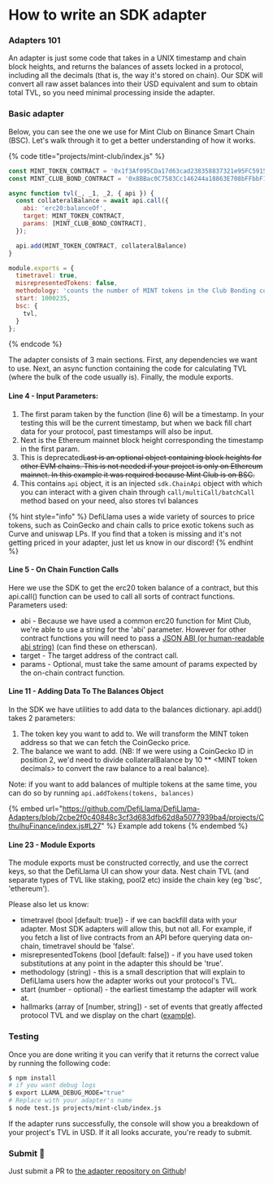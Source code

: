 # How to write an SDK adapter

### Adapters 101

An adapter is just some code that takes in a UNIX timestamp and chain block heights, and returns the balances of assets locked in a protocol, including all the decimals (that is, the way it's stored on chain). Our SDK will convert all raw asset balances into their USD equivalent and sum to obtain total TVL, so you need minimal processing inside the adapter.

### Basic adapter

Below, you can see the one we use for Mint Club on Binance Smart Chain (BSC). Let's walk through it to get a better understanding of how it works.

{% code title="projects/mint-club/index.js" %}
```javascript
const MINT_TOKEN_CONTRACT = '0x1f3Af095CDa17d63cad238358837321e95FC5915';
const MINT_CLUB_BOND_CONTRACT = '0x8BBac0C7583Cc146244a18863E708bFFbbF19975';

async function tvl(_, _1, _2, { api }) {
  const collateralBalance = await api.call({
    abi: 'erc20:balanceOf',
    target: MINT_TOKEN_CONTRACT,
    params: [MINT_CLUB_BOND_CONTRACT],
  });

  api.add(MINT_TOKEN_CONTRACT, collateralBalance)
}

module.exports = {
  timetravel: true,
  misrepresentedTokens: false,
  methodology: 'counts the number of MINT tokens in the Club Bonding contract.',
  start: 1000235,
  bsc: {
    tvl,
  }
}; 
```
{% endcode %}

The adapter consists of 3 main sections. First, any dependencies we want to use. Next, an async function containing the code for calculating TVL (where the bulk of the code usually is). Finally, the module exports.

#### Line 4 - Input Parameters:

1. The first param taken by the function (line 6) will be a timestamp. In your testing this will be the current timestamp, but when we back fill chart data for your protocol, past timestamps will also be input.
2. Next is the Ethereum mainnet block height corresponding the timestamp in the first param.
3. This is deprecated~~Last is an optional object containing block heights for other EVM chains. This is not needed if your project is only on Ethereum mainnet. In this example it was required because Mint Club is on BSC.~~
4. This contains `api` object, it is an injected `sdk.ChainApi` object with which you can interact with a given chain through `call/multiCall/batchCall` method based on your need, also stores tvl balances


{% hint style="info" %}
DefiLlama uses a wide variety of sources to price tokens, such as CoinGecko and chain calls to price exotic tokens such as Curve and uniswap LPs. If you find that a token is missing and it's not getting priced in your adapter, just let us know in our discord!
{% endhint %}

#### Line 5 - On Chain Function Calls

Here we use the SDK to get the erc20 token balance of a contract, but this api.call() function can be used to call all sorts of contract functions. Parameters used:

* abi - Because we have used a common erc20 function for Mint Club, we're able to use a string for the 'abi' parameter. However for other contract functions you will need to pass a [JSON ABI (or human-readable abi string)](https://www.quicknode.com/guides/solidity/what-is-an-abi) (can find these on etherscan).
* target - The target address of the contract call.
* params - Optional, must take the same amount of params expected by the on-chain contract function.

#### Line 11 - Adding Data To The Balances Object

In the SDK we have utilities to add data to the balances dictionary. api.add() takes 2 parameters:

1. The token key you want to add to. We will transform the MINT token address so that we can fetch the CoinGecko price.
2. The balance we want to add. (NB: If we were using a CoinGecko ID in position 2, we'd need to divide collateralBalance by 10 \*\* \<MINT token decimals> to convert the raw balance to a real balance).

Note: if you want to add balances of multiple tokens at the same time, you can do so by running `api.addTokens(tokens, balances)` 

{% embed url="https://github.com/DefiLlama/DefiLlama-Adapters/blob/2cbe2f0c40848c3cf3d683dfb62d8a5077939ba4/projects/CthulhuFinance/index.js#L27" %}
Example add tokens
{% endembed %}


#### Line 23 - Module Exports

The module exports must be constructed correctly, and use the correct keys, so that the DefiLlama UI can show your data. Nest chain TVL (and separate types of TVL like staking, pool2 etc) inside the chain key (eg 'bsc', 'ethereum').

Please also let us know:

* timetravel (bool [default: true]) - if we can backfill data with your adapter. Most SDK adapters will allow this, but not all. For example, if you fetch a list of live contracts from an API before querying data on-chain, timetravel should be 'false'.
* misrepresentedTokens (bool [default: false]) - if you have used token substitutions at any point in the adapter this should be 'true'.
* methodology (string) - this is a small description that will explain to DefiLlama users how the adapter works out your protocol's TVL.
* start (number - optional) - the earliest timestamp the adapter will work at.
* hallmarks (array of \[number, string]) - set of events that greatly affected protocol TVL and we display on the chart ([example](https://defillama.com/protocol/uniswap)).

### Testing

Once you are done writing it you can verify that it returns the correct value by running the following code:

```bash
$ npm install
# if you want debug logs
$ export LLAMA_DEBUG_MODE="true" 
# Replace with your adapter's name
$ node test.js projects/mint-club/index.js 
```

If the adapter runs successfully, the console will show you a breakdown of your project's TVL in USD. If it all looks accurate, you're ready to submit.

### Submit 🎉

Just submit a PR to [the adapter repository on Github](https://github.com/DefiLlama/DefiLlama-Adapters)!
